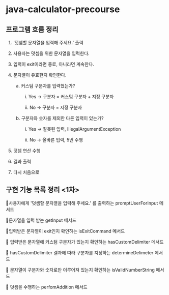 # java-calculator-precourse

## 프로그램 흐름 정리

1. ‘덧셈할 문자열을 입력해 주세요.’ 출력

2. 사용자는 덧셈을 위한 문자열을 입력한다.

3. 입력이 exit이라면 종료, 아니라면 계속한다.

4. 문자열이 유효한지 확인한다.

&emsp;&emsp; a. 커스텀 구분자를 입력했는가?

&emsp;&emsp;&emsp;&emsp;  i. Yes -> 구분자 = 커스텀 구분자 + 지정 구분자

&emsp;&emsp;&emsp;&emsp; ii. No -> 구분자 = 지정 구분자

&emsp;&emsp; b. 구분자와 숫자를 제외한 다른 입력이 있는가?
   
&emsp;&emsp;&emsp;&emsp; i. Yes -> 잘못된 입력, IllegalArgumentException

&emsp;&emsp;&emsp;&emsp; ii. No -> 올바른 입력, 5번 수행 

5. 덧셈 연산 수행

6. 결과 출력

7. 다시 처음으로


## 구현 기능 목록 정리 <1차>


🔸사용자에게 '덧셈할 문자열을 입력해 주세요.' 를 출력하는 promptUserForInput 메서드

🔸문자열을 입력 받는 getInput 메서드

🔸입력받은 문자열이 exit인지 확인하는 isExitCommand 메서드

🔸 입력받은 문자열에 커스텀 구분자가 있는지 확인하는 hasCustomDelimiter 메서드

🔸 hasCustomDelimiter 결과에 따라 구분자를 지정하는 determineDelimeter 메서드

🔸 문자열이 구분자와 숫자로만 이루어져 있는지 확인하는 isValidNumberString 메서드

🔸 덧셈을 수행하는 perfomAddition 메서드
 
